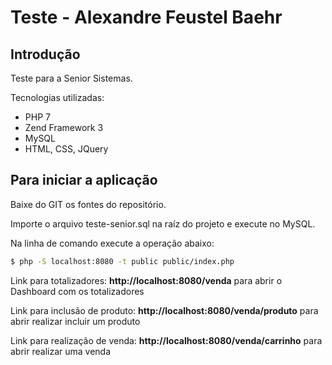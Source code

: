 # Teste - Alexandre Feustel Baehr

## Introdução

Teste para a Senior Sistemas. 

Tecnologias utilizadas:

- PHP 7
- Zend Framework 3
- MySQL
- HTML, CSS, JQuery

## Para iniciar a aplicação
Baixe do GIT os fontes do repositório.

Importe o arquivo teste-senior.sql na raíz do projeto e execute no MySQL.

Na linha de comando execute a operação abaixo:

```bash
$ php -S localhost:8080 -t public public/index.php
```

Link para totalizadores: __http://localhost:8080/venda__ para abrir o Dashboard com os totalizadores

Link para inclusão de produto: __http://localhost:8080/venda/produto__ para abrir realizar incluir um produto

Link para realização de venda: __http://localhost:8080/venda/carrinho__ para abrir realizar uma venda